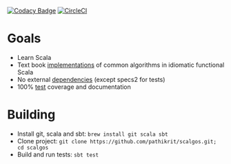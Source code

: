 [![Codacy Badge](https://img.shields.io/codacy/7628da9b32734c1c96b55b5650aa96be.svg)](https://www.codacy.com/p/2328/dashboard) [![CircleCI](https://img.shields.io/circleci/project/pathikrit/scalgos.svg)](https://circleci.com/gh/pathikrit/scalgos)

Goals
=====
* Learn Scala
* Text book [implementations](src/main/scala/com/github/pathikrit/scalgos) of common algorithms in idiomatic functional Scala
* No external [dependencies](build.sbt) (except specs2 for tests)
* 100% [test](src/test/scala/com/github/pathikrit/scalgos) coverage and documentation

Building
========
* Install git, scala and sbt: `brew install git scala sbt`
* Clone project: `git clone https://github.com/pathikrit/scalgos.git; cd scalgos`
* Build and run tests: `sbt test`
